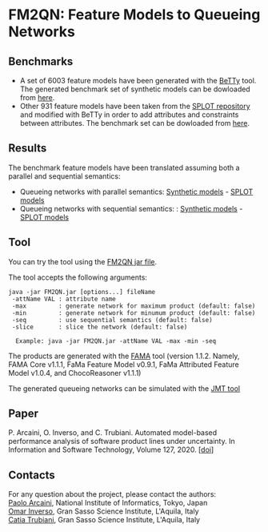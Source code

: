 # FM2QN: Feature Models to Queueing Networks

## Benchmarks
* A set of 6003 feature models have been generated with the [BeTTy](http://www.isa.us.es/fama/?BeTTy_Framework) tool. The generated benchmark set of synthetic models can be dowloaded from [here](https://github.com/ERATOMMSD/fm2qn/raw/master/fm2qn.exps/benchmarks/syntheticModels.zip).
* Other 931 feature models have been taken from the [SPLOT repository](http://www.splot-research.org/) and modified with BeTTy in order to add attributes and constraints between attributes. The benchmark set can be dowloaded from [here](https://github.com/ERATOMMSD/fm2qn/raw/master/fm2qn.exps/benchmarks/SPLOTmodels.zip).

## Results
The benchmark feature models have been translated assuming both a parallel and sequential semantics:
* Queueing networks with parallel semantics: [Synthetic models](https://github.com/ERATOMMSD/fm2qn/raw/master/fm2qn.exps/generatedQNs_parSem/QNs_parSem_syntheticModels.zip) - [SPLOT models](https://github.com/ERATOMMSD/fm2qn/raw/master/fm2qn.exps/generatedQNs_parSem/QNs_parSem_SPLOTmodels.zip)
* Queueing networks with sequential semantics: : [Synthetic models](https://github.com/ERATOMMSD/fm2qn/raw/master/fm2qn.exps/generatedQNs_seqSem/QNs_seqSem_syntheticModels.zip) - [SPLOT models](https://github.com/ERATOMMSD/fm2qn/raw/master/fm2qn.exps/generatedQNs_seqSem/QNs_seqSem_SPLOTmodels.zip)

## Tool
You can try the tool using the [FM2QN jar file](https://github.com/ERATOMMSD/fm2qn/raw/master/fm2qn/FM2QN.jar).

The tool accepts the following arguments:
```
java -jar FM2QN.jar [options...] fileName
 -attName VAL : attribute name
 -max         : generate network for maximum product (default: false)
 -min         : generate network for minumum product (default: false)
 -seq         : use sequential semantics (default: false)
 -slice       : slice the network (default: false)

  Example: java -jar FM2QN.jar -attName VAL -max -min -seq
```

The products are generated with the [FAMA](https://www.isa.us.es/fama/) tool (version 1.1.2. Namely, FAMA Core v1.1.1, FaMa Feature Model v0.9.1, FaMa Attributed Feature Model v1.0.4, and ChocoReasoner v1.1.1)

The generated queueing networks can be simulated with the [JMT tool](http://jmt.sourceforge.net/)

## Paper
P. Arcaini, O. Inverso, and C. Trubiani. Automated model-based performance analysis of software product lines under uncertainty. In Information and Software Technology, Volume 127, 2020. [[doi](https://doi.org/10.1016/j.infsof.2020.106371)]


## Contacts
For any question about the project, please contact the authors:<br/>
[Paolo Arcaini](http://group-mmm.org/~arcaini/), National Institute of Informatics, Tokyo, Japan<br/>
[Omar Inverso](https://www.gssi.it/people/professors/lectures-computer-science/item/1018-inverso-omar), Gran Sasso Science Institute, L'Aquila, Italy<br/>
[Catia Trubiani](http://cs.gssi.infn.it/catia.trubiani/), Gran Sasso Science Institute, L'Aquila, Italy
